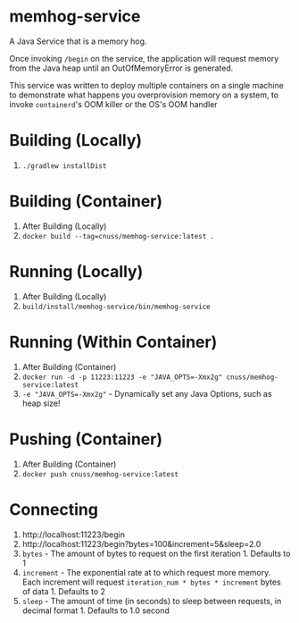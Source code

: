 # memhog-service
A Java Service that is a memory hog.

Once invoking `/begin` on the service, the application will request memory from the Java heap until an OutOfMemoryError is generated.

This service was written to deploy multiple containers on a single machine to demonstrate what happens you overprovision memory on a system, to invoke `containerd`'s OOM killer or the OS's OOM handler

# Building (Locally)
 1. `./gradlew installDist`

# Building (Container)
 1. After Building (Locally)
 1. `docker build --tag=cnuss/memhog-service:latest .`

# Running (Locally)
 1. After Building (Locally)
 1. `build/install/memhog-service/bin/memhog-service`

# Running (Within Container)
 1. After Building (Container)
 1. `docker run -d -p 11223:11223 -e "JAVA_OPTS=-Xmx2g" cnuss/memhog-service:latest`
   1. `-e "JAVA_OPTS=-Xmx2g"` -  Dynamically set any Java Options, such as heap size!

# Pushing (Container)
1. After Building (Container)
2. `docker push cnuss/memhog-service:latest`

# Connecting
 1. http://localhost:11223/begin
 1. http://localhost:11223/begin?bytes=100&increment=5&sleep=2.0
   1. `bytes` - The amount of bytes to request on the first iteration
     1. Defaults to 1
   1. `increment` - The exponential rate at to which request more memory.  Each increment will request `iteration_num * bytes * increment` bytes of data
     1. Defaults to 2
   1. `sleep` - The amount of time (in seconds) to sleep between requests, in decimal format
     1. Defaults to 1.0 second
